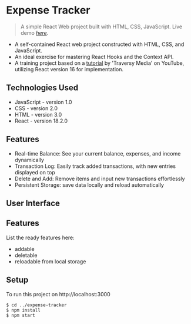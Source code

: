 # Expense Tracker 
> A simple React Web project built with HTML, CSS, JavaScript.
> Live demo [_here_](https://expense-tracker-meng.netlify.app).
- A self-contained React web project constructed with HTML, CSS, and JavaScript.
- An ideal exercise for mastering React Hooks and the Context API.
- A training project based on a [tutorial](https://www.youtube.com/watch?v=XuFDcZABiDQ&list=PLillGF-RfqbY3c2r0htQyVbDJJoBFE6Rb&index=1) by 'Traversy Media' on YouTube, utilizing React version 16 for implementation.

## Technologies Used
- JavaScript - version 1.0
- CSS - version 2.0
- HTML - version 3.0
- React - version 18.2.0
  
## Features
- Real-time Balance: See your current balance, expenses, and income dynamically
- Transaction Log: Easily track added transactions, with new entries displayed on top
- Delete and Add: Remove items and input new transactions effortlessly
- Persistent Storage: save data locally and reload automatically


## User Interface





## Features
List the ready features here:
- addable
- deletable
- reloadable from local storage


## Setup
To run this project on http://localhost:3000
```
$ cd ../expense-tracker
$ npm install
$ npm start
```

  
